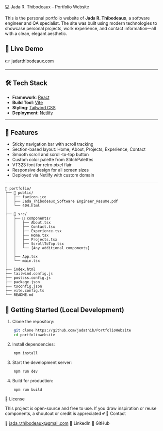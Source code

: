 💻 Jada R. Thibodeaux – Portfolio Website

This is the personal portfolio website of **Jada R. Thibodeaux**, a software engineer and QA specialist. The site was built using modern technologies to showcase personal projects, work experience, and contact information—all with a clean, elegant aesthetic.

## 🚀 Live Demo

👉 [jadarthibodeaux.com](https://www.jadarthibodeaux.com)

---

## 🛠 Tech Stack

- **Framework**: [React](https://react.dev/)
- **Build Tool**: [Vite](https://vitejs.dev/)
- **Styling**: [Tailwind CSS](https://tailwindcss.com/)
- **Deployment**: [Netlify](https://www.netlify.com/)

---

## 📸 Features

- Sticky navigation bar with scroll tracking
- Section-based layout: Home, About, Projects, Experience, Contact
- Smooth scroll and scroll-to-top button
- Custom color palette from StitchPalettes
- VT323 font for retro pixel flair
- Responsive design for all screen sizes
- Deployed via Netlify with custom domain

---


```
📁 portfolio/
├── 📁 public/
│   ├── favicon.ico
│   ├── Jada_Thibodeaux_Software Engineer_Resume.pdf
│   └── 404.html
│
├── 📁 src/
│   ├── 📁 components/
│   │   ├── About.tsx
│   │   ├── Contact.tsx
│   │   ├── Experience.tsx
│   │   ├── Home.tsx
│   │   ├── Projects.tsx
│   │   ├── ScrollToTop.tsx
│   │   └── [Any additional components]
│   │
│   ├── App.tsx
│   └── main.tsx
│
├── index.html
├── tailwind.config.js
├── postcss.config.js
├── package.json
├── tsconfig.json
├── vite.config.ts
└── README.md
```

## 🧪 Getting Started (Local Development)

1. Clone the repository:

```bash
    git clone https://github.com/jadathib/PortfolioWebsite
    cd portfoliowebsite
```    
2. Install dependencies:

```bash   
    npm install
```
3. Start the development server:
```bash
    npm run dev
```

4. Build for production:
```bash 
    npm run build
```

📝 License

This project is open-source and free to use. If you draw inspiration or reuse components, a shoutout or credit is appreciated 💕
🤝 Contact

📧 jada.r.thibodeaux@gmail.com
🔗 LinkedIn
🐙 GitHub
